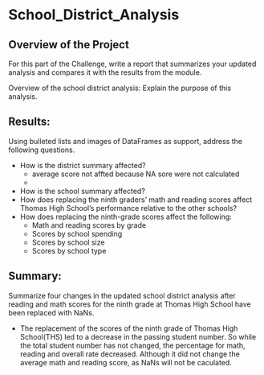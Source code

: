 # School_District_Analysis

## Overview of the Project
For this part of the Challenge, write a report that summarizes your updated analysis and compares it with the results from the module.

Overview of the school district analysis: Explain the purpose of this analysis.

## Results: 
Using bulleted lists and images of DataFrames as support, address the following questions.

- How is the district summary affected?
  - average score not affted because NA sore were not calculated
  - 
- How is the school summary affected?
- How does replacing the ninth graders’ math and reading scores affect Thomas High School’s performance relative to the other schools?
- How does replacing the ninth-grade scores affect the following:
  - Math and reading scores by grade
  - Scores by school spending
  - Scores by school size
  - Scores by school type

## Summary: 

Summarize four changes in the updated school district analysis after reading and math scores for the ninth grade at Thomas High School have been replaced with NaNs.

- The replacement of the scores of the ninth grade of Thomas High School(THS) led to a decrease in the passing student number. So while the total student number has not changed, the percentage for math, reading and overall rate decreased. Although it did not change the average math and reading score, as NaNs will not be caculated.

